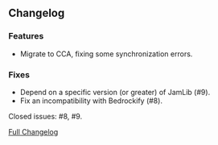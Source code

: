 ## Changelog

### Features

- Migrate to CCA, fixing some synchronization errors.

### Fixes

- Depend on a specific version (or greater) of JamLib (#9).
- Fix an incompatibility with Bedrockify (#8).
 
Closed issues: #8, #9.

[Full Changelog](https://github.com/JamCoreModding/UtilityBelt/compare/1.0.1...1.1.0)
